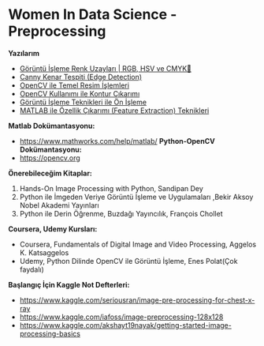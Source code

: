 # Women In Data Science - Preprocessing

**Yazılarım**

* [Görüntü İşleme Renk Uzayları | RGB, HSV ve CMYK🌈](https://buseyarentekin.medium.com/görüntü-i̇şleme-renk-uzayları-rgb-hsv-ve-cmyk-f1b883f4220)
* [Canny Kenar Tespiti (Edge Detection)](https://medium.com/operations-management-türkiye/canny-kenar-tespiti-edge-detection-ca5fd65a8227)
* [OpenCV ile Temel Resim İşlemleri](https://medium.com/operations-management-türkiye/opencv-ile-temel-resim-kamera-i̇şlemleri-14294a688965)
* [OpenCV Kullanımı ile Kontur Çıkarımı](https://buseyarentekin.medium.com/opencv-kullanımı-ile-kontur-çıkarımı-1a1eac20e87f)
* [Görüntü İşleme Teknikleri ile Ön İşleme](https://buseyarentekin.medium.com/görüntü-i̇şleme-teknikleri-ile-ön-i̇şleme-a021935259e2)
* [MATLAB ile Özellik Çıkarımı (Feature Extraction) Teknikleri](https://buseyarentekin.medium.com/matlab-ile-özellik-çıkarımı-feature-extraction-teknikleri-983a7d9feef9)

**Matlab Dokümantasyonu:**
* https://www.mathworks.com/help/matlab/
**Python-OpenCV Dokümantasyonu:**
* https://opencv.org

**Önerebileceğim Kitaplar:**
 1. Hands-On Image Processing with Python, Sandipan Dey
 2. Python ile İmgeden Veriye Görüntü İşleme ve Uygulamaları ,Bekir Aksoy Nobel Akademi Yayınları
 3. Python ile Derin Öğrenme, Buzdağı Yayıncılık, François Chollet 

**Coursera, Udemy Kursları:**
 * Coursera, Fundamentals of Digital Image and Video Processing, Aggelos K. Katsaggelos
 * Udemy, Python Dilinde OpenCV ile Görüntü İşleme, Enes Polat(Çok faydalı)

**Başlangıç İçin Kaggle Not Defterleri:** 
 * https://www.kaggle.com/seriousran/image-pre-processing-for-chest-x-ray
 * https://www.kaggle.com/iafoss/image-preprocessing-128x128
 * https://www.kaggle.com/akshayt19nayak/getting-started-image-processing-basics
